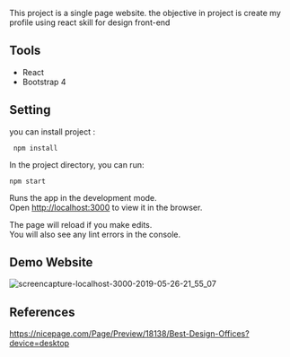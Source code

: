 This project is a single page website. the objective in project is create my profile using react skill for design front-end
## Tools
* React
* Bootstrap 4

## Setting
you can install project :
```
 npm install
```

In the project directory, you can run:

```
npm start
```

Runs the app in the development mode.<br>
Open [http://localhost:3000](http://localhost:3000) to view it in the browser.

The page will reload if you make edits.<br>
You will also see any lint errors in the console.

## Demo Website
![screencapture-localhost-3000-2019-05-26-21_55_07](https://user-images.githubusercontent.com/40534697/58383471-7ce1b480-8001-11e9-8e90-88fe7ab5dd3a.png)


## References
https://nicepage.com/Page/Preview/18138/Best-Design-Offices?device=desktop
